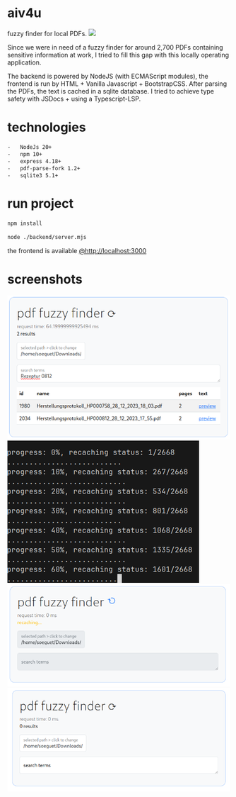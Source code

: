 # aiv4u

fuzzy finder for local PDFs.
![](https://github.com/soeguet/aiv4u/assets/117000423/29d0a384-e5a6-4f88-b530-6d6f7f3c9bef)


Since we were in need of a fuzzy finder for around 2,700 PDFs containing sensitive information at work, I tried to fill this gap with this locally operating application.

The backend is powered by NodeJS (with ECMAScript modules), the frontend is run by HTML + Vanilla Javascript + BootstrapCSS.
After parsing the PDFs, the text is cached in a sqlite database.
I tried to achieve type safety with JSDocs + using a Typescript-LSP.

# technologies

    -   NodeJs 20+
    -   npm 10+
    -   express 4.18+
    -   pdf-parse-fork 1.2+
    -   sqlite3 5.1+

# run project
```sh
npm install
```
```sh
node ./backend/server.mjs
```

the frontend is available [@http://localhost:3000](http://localhost:3000)

# screenshots

![image-1](./git/image-1.png)
![image-2](./git/image-2.png)
![image-3](./git/image-3.png)
![image-4](./git/image-4.png)
